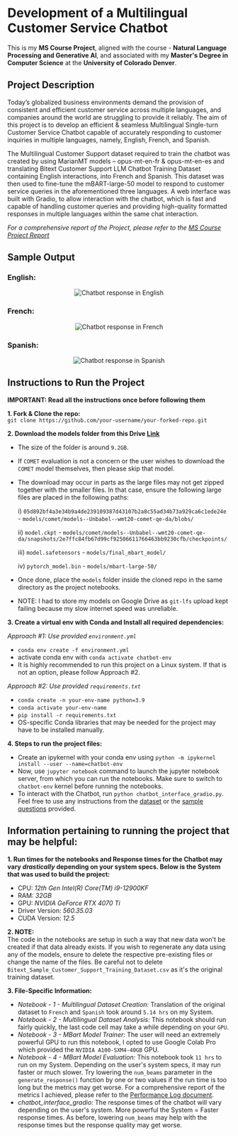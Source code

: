 # Development of a Multilingual Customer Service Chatbot

This is my **MS Course Project**, aligned with the course - **Natural Language Processing and Generative AI**, and associated with my **Master's Degree in Computer Science** at the **University of Colorado Denver**.

## Project Description

Today’s globalized business environments demand the provision of consistent and efficient customer service across multiple languages, and companies around the world are struggling to provide it reliably. The aim of this project is to develop an efficient & seamless Multilingual Single-turn Customer Service Chatbot capable of accurately responding to customer inquiries in multiple languages, namely, English, French, and Spanish.

The Multilingual Customer Support dataset required to train the chatbot was created by using MarianMT models – opus-mt-en-fr & opus-mt-en-es and translating Bitext Customer Support LLM Chatbot Training Dataset containing English interactions, into French and Spanish. This dataset was then used to fine-tune the mBART-large-50 model to respond to customer service queries in the aforementioned three languages. A web interface was built with Gradio, to allow interaction with the chatbot, which is fast and capable of handling customer queries and providing high-quality formatted responses in multiple languages within the same chat interaction.

_For a comprehensive report of the Project, please refer to the [MS Course Project Report](./Report/Suryakumar%20Selvakumar%20-%20MS%20Course%20Project%20Report.pdf)_

## Sample Output

<div align="center">
   <h3 align="left">English:</h3>
   <img width=auto height=auto src="./Output Samples/en.png" alt="Chatbot response in English">
   <h3 align="left">French:</h3>
   <img width=auto height=auto src="./Output Samples/fr.png" alt="Chatbot response in French">
   <h3 align="left">Spanish:</h3>
   <img width=auto height=auto src="./Output Samples/es.png" alt="Chatbot response in Spanish">
</div>

## Instructions to Run the Project

**IMPORTANT: Read all the instructions once before following them**

**1. Fork & Clone the repo:** <br>
`git clone https://github.com/your-username/your-forked-repo.git`

**2. Download the models folder from this Drive [Link](https://drive.google.com/drive/folders/1Or6SQIoqOEhYCPT2Jrtaha3_OsyKc9xp?usp=sharing)**

- The size of the folder is around `9.2GB`.
- If `COMET` evaluation is not a concern or the user wishes to download the `COMET` model themselves, then please skip that model.
- The download may occur in parts as the large files may not get zipped together with the smaller files. In that case, ensure the following large files are placed in the following paths:

  i) `05d892bf4a3e34b9a4de239109387d43107b2a8c55ad34b73a929ca6c1ede24e` - `models/comet/models--Unbabel--wmt20-comet-qe-da/blobs/`

  ii) `model.ckpt` - `models/comet/models--Unbabel--wmt20-comet-qe-da/snapshots/2e7ffc84fb67d99cf92506611766463bb9230cfb/checkpoints/`

  iii) `model.safetensors` - `models/final_mbart_model/`

  iv) `pytorch_model.bin` - `models/mbart-large-50/`

- Once done, place the `models` folder inside the cloned repo in the same directory as the project notebooks.
- NOTE: I had to store my models on Google Drive as `git-lfs` upload kept failing because my slow internet speed was unreliable.

**3. Create a virtual env with Conda and Install all required dependencies:**

_Approach #1: Use provided `environment.yml`_

- `conda env create -f environment.yml`
- activate conda env with `conda activate chatbot-env`
- It is highly recommended to run this project on a Linux system. If that is not an option, please follow Approach #2.

_Approach #2: Use provided `requirements.txt`_

- `conda create -n your-env-name python=3.9`
- `conda activate your-env-name`
- `pip install -r requirements.txt`
- OS-specific Conda libraries that may be needed for the project may have to be installed manually.

**4. Steps to run the project files:**

- Create an ipykernel with your conda env using `python -m ipykernel install --user --name=chatbot-env`
- Now, use `jupyter notebook` command to launch the jupyter notebook server, from which you can run the notebooks. Make sure to switch to `chatbot-env` kernel before running the notebooks.
- To interact with the Chatbot, run `python chatbot_interface_gradio.py`. Feel free to use any instructions from the [dataset](./data/Multilingual_Customer_Support_Training_Dataset_Cleaned.csv) or the [sample questions](./Docs/sample-questions.md) provided.

## Information pertaining to running the project that may be helpful:

**1. Run times for the notebooks and Response times for the Chatbot may vary _drastically_ depending on your system specs. Below is the System that was used to build the project:**

- CPU: _12th Gen Intel(R) Core(TM) i9-12900KF_
- RAM: _32GB_
- GPU: _NVIDIA GeForce RTX 4070 Ti_
- Driver Version: _560.35.03_
- CUDA Version: _12.5_

**2. NOTE:** <br>
The code in the notebooks are setup in such a way that new data won't be created if that data already exists. If you wish to regenerate any data using any of the models, ensure to delete the respective pre-existing files or change the name of the files. Be careful not to delete `Bitext_Sample_Customer_Support_Training_Dataset.csv` as it's the original training dataset.

**3. File-Specific Information:**

- _Notebook - 1 - Multilingual Dataset Creation:_ Translation of the original dataset to `French` and `Spanish` took around `5.14 hrs` on my System.
- _Notebook - 2 - Multilingual Dataset Analysis:_ This notebook should run fairly quickly, the last code cell may take a while depending on your `GPU`.
- _Notebook - 3 - MBart Model Trainer:_ The user will need an extremely powerful GPU to run this notebook, I opted to use Google Colab Pro which provided the `NVIDIA A100-SXM4-40GB` GPU.
- _Notebook - 4 - MBart Model Evaluation:_ This notebook took `11 hrs` to run on my System. Depending on the user's system specs, it may run faster or much slower. Try lowering the `num_beams` parameter in the `generate_response()` function by one or two values if the run time is too long but the metrics may get worse. For a comprehensive report of the metrics I achieved, please refer to the [Performance Log document](./Docs/Performance-Log.md).
- _chatbot_interface_gradio:_ The response times of the chatbot will vary depending on the user's system. More powerful the System = Faster response times. As before, lowering `num_beams` may help with the response times but the response quality may get worse.
